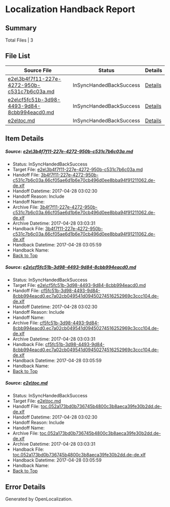 # <a name='report-top'></a> Localization Handback Report

## Summary
 Total Files | 3

## File List
 Source File | Status | Details 
 ----------- | ------ | ------- 
 [e2e\3b4f7f11-227e-4272-950b-c531c7b6c03a.md](https://github.com/OpenLocalizationTestOrg/ol-test4/blob/e70270d8d66483fe91af77ee81849217d100b046/e2e/3b4f7f11-227e-4272-950b-c531c7b6c03a.md) | InSyncHandedBackSuccess | [Details](#1fc1f4e7319fecf92c1817bc4214f80b7440471b1)
 [e2e\cf5fc51b-3d98-4493-9d84-8cbb994eacd0.md](https://github.com/OpenLocalizationTestOrg/ol-test4/blob/e70270d8d66483fe91af77ee81849217d100b046/e2e/cf5fc51b-3d98-4493-9d84-8cbb994eacd0.md) | InSyncHandedBackSuccess | [Details](#95bd06f30457a61f85c21ff68d0720096cd37c582)
 [e2e\toc.md](https://github.com/OpenLocalizationTestOrg/ol-test4/blob/e70270d8d66483fe91af77ee81849217d100b046/e2e/toc.md) | InSyncHandedBackSuccess | [Details](#42982813e247d301ea0e2d0da0b8c80ced43a4293)

## Item Details
##### <a name='1fc1f4e7319fecf92c1817bc4214f80b7440471b1'></a> Source: [e2e\3b4f7f11-227e-4272-950b-c531c7b6c03a.md](https://github.com/OpenLocalizationTestOrg/ol-test4/blob/e70270d8d66483fe91af77ee81849217d100b046/e2e/3b4f7f11-227e-4272-950b-c531c7b6c03a.md)
* Status: InSyncHandedBackSuccess
* Target File: [e2e\3b4f7f11-227e-4272-950b-c531c7b6c03a.md](https://github.com/OpenLocalizationTestOrg/ol-test4-dede/blob/07381b062775d506cee102d4d1d01825e90e12b2/e2e/3b4f7f11-227e-4272-950b-c531c7b6c03a.md)
* Handoff File: [3b4f7f11-227e-4272-950b-c531c7b6c03a.66cf05ae6d1b6e70cb496d0ee8bba94f91211062.de-de.xlf](https://github.com/OpenLocalizationTestOrg/ol-test4-handoff/blob/5bf90525cdf7bab344d5de676686b0d51653ae39/ol-handoff/OpenLocalizationTestOrg/ol-test4-dede/yufeih/ht/3b4f7f11-227e-4272-950b-c531c7b6c03a.66cf05ae6d1b6e70cb496d0ee8bba94f91211062.de-de.xlf)
* Handoff Datetime: 2017-04-28 03:02:30
* Handoff Reason: Include
* Handoff Name: 
* Archive File: [3b4f7f11-227e-4272-950b-c531c7b6c03a.66cf05ae6d1b6e70cb496d0ee8bba94f91211062.de-de.xlf](https://github.com/OpenLocalizationTestOrg/ol-test4-handoff/blob/d01f324ba70dfe8c1c7a844240fa620dceda6134/ol-archive/OpenLocalizationTestOrg/ol-test4-dede/yufeih/ht/3b4f7f11-227e-4272-950b-c531c7b6c03a.66cf05ae6d1b6e70cb496d0ee8bba94f91211062.de-de.xlf)
* Archive Datetime: 2017-04-28 03:03:31
* Handback File: [3b4f7f11-227e-4272-950b-c531c7b6c03a.66cf05ae6d1b6e70cb496d0ee8bba94f91211062.de-de.xlf](https://github.com/OpenLocalizationTestOrg/ol-test4-handback/blob/0cc48e33f9a6e20d4675695f159a19fe42ca4160/ol-handback/OpenLocalizationTestOrg/ol-test4-dede/yufeih/ht/3b4f7f11-227e-4272-950b-c531c7b6c03a.66cf05ae6d1b6e70cb496d0ee8bba94f91211062.de-de.xlf)
* Handback Datetime: 2017-04-28 03:05:59
* Handback Name: 
* [Back to Top](#report-top)

##### <a name='95bd06f30457a61f85c21ff68d0720096cd37c582'></a> Source: [e2e\cf5fc51b-3d98-4493-9d84-8cbb994eacd0.md](https://github.com/OpenLocalizationTestOrg/ol-test4/blob/e70270d8d66483fe91af77ee81849217d100b046/e2e/cf5fc51b-3d98-4493-9d84-8cbb994eacd0.md)
* Status: InSyncHandedBackSuccess
* Target File: [e2e\cf5fc51b-3d98-4493-9d84-8cbb994eacd0.md](https://github.com/OpenLocalizationTestOrg/ol-test4-dede/blob/07381b062775d506cee102d4d1d01825e90e12b2/e2e/cf5fc51b-3d98-4493-9d84-8cbb994eacd0.md)
* Handoff File: [cf5fc51b-3d98-4493-9d84-8cbb994eacd0.ec7a02cb049541d09450274516252969c3ccc104.de-de.xlf](https://github.com/OpenLocalizationTestOrg/ol-test4-handoff/blob/5bf90525cdf7bab344d5de676686b0d51653ae39/ol-handoff/OpenLocalizationTestOrg/ol-test4-dede/yufeih/ht/cf5fc51b-3d98-4493-9d84-8cbb994eacd0.ec7a02cb049541d09450274516252969c3ccc104.de-de.xlf)
* Handoff Datetime: 2017-04-28 03:02:30
* Handoff Reason: Include
* Handoff Name: 
* Archive File: [cf5fc51b-3d98-4493-9d84-8cbb994eacd0.ec7a02cb049541d09450274516252969c3ccc104.de-de.xlf](https://github.com/OpenLocalizationTestOrg/ol-test4-handoff/blob/d01f324ba70dfe8c1c7a844240fa620dceda6134/ol-archive/OpenLocalizationTestOrg/ol-test4-dede/yufeih/ht/cf5fc51b-3d98-4493-9d84-8cbb994eacd0.ec7a02cb049541d09450274516252969c3ccc104.de-de.xlf)
* Archive Datetime: 2017-04-28 03:03:31
* Handback File: [cf5fc51b-3d98-4493-9d84-8cbb994eacd0.ec7a02cb049541d09450274516252969c3ccc104.de-de.xlf](https://github.com/OpenLocalizationTestOrg/ol-test4-handback/blob/0cc48e33f9a6e20d4675695f159a19fe42ca4160/ol-handback/OpenLocalizationTestOrg/ol-test4-dede/yufeih/ht/cf5fc51b-3d98-4493-9d84-8cbb994eacd0.ec7a02cb049541d09450274516252969c3ccc104.de-de.xlf)
* Handback Datetime: 2017-04-28 03:05:59
* Handback Name: 
* [Back to Top](#report-top)

##### <a name='42982813e247d301ea0e2d0da0b8c80ced43a4293'></a> Source: [e2e\toc.md](https://github.com/OpenLocalizationTestOrg/ol-test4/blob/e70270d8d66483fe91af77ee81849217d100b046/e2e/toc.md)
* Status: InSyncHandedBackSuccess
* Target File: [e2e\toc.md](https://github.com/OpenLocalizationTestOrg/ol-test4-dede/blob/07381b062775d506cee102d4d1d01825e90e12b2/e2e/toc.md)
* Handoff File: [toc.052a173bd0b736745b4800c3b8aeca39fe30b2dd.de-de.xlf](https://github.com/OpenLocalizationTestOrg/ol-test4-handoff/blob/5bf90525cdf7bab344d5de676686b0d51653ae39/ol-handoff/OpenLocalizationTestOrg/ol-test4-dede/yufeih/ht/toc.052a173bd0b736745b4800c3b8aeca39fe30b2dd.de-de.xlf)
* Handoff Datetime: 2017-04-28 03:02:30
* Handoff Reason: Include
* Handoff Name: 
* Archive File: [toc.052a173bd0b736745b4800c3b8aeca39fe30b2dd.de-de.xlf](https://github.com/OpenLocalizationTestOrg/ol-test4-handoff/blob/d01f324ba70dfe8c1c7a844240fa620dceda6134/ol-archive/OpenLocalizationTestOrg/ol-test4-dede/yufeih/ht/toc.052a173bd0b736745b4800c3b8aeca39fe30b2dd.de-de.xlf)
* Archive Datetime: 2017-04-28 03:03:31
* Handback File: [toc.052a173bd0b736745b4800c3b8aeca39fe30b2dd.de-de.xlf](https://github.com/OpenLocalizationTestOrg/ol-test4-handback/blob/0cc48e33f9a6e20d4675695f159a19fe42ca4160/ol-handback/OpenLocalizationTestOrg/ol-test4-dede/yufeih/ht/toc.052a173bd0b736745b4800c3b8aeca39fe30b2dd.de-de.xlf)
* Handback Datetime: 2017-04-28 03:05:59
* Handback Name: 
* [Back to Top](#report-top)


## Error Details

Generated by OpenLocalization.
